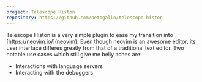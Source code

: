 ```yaml
---
project: Telescope Histon
repository: https://github.com/netogallo/telescope-histon
---
```

Telescope Histon is a very simple plugin to ease my transition into [https://neovim.io/](neovim). Even though neovim is an awesome editor, its user interface differes greatly from that of a traditional text editor. Two notable use
cases which still give me belly aches are:

- Interactions with language servers
- Interacting with the debuggers
